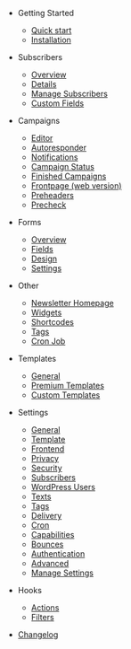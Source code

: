 -   Getting Started

    -   [Quick start](quickstart.md)
    -   [Installation](install.md)

-   Subscribers

    -   [Overview](subscribers-overview.md)
    -   [Details](subscriber-details.md)
    -   [Manage Subscribers](subscribers-manage.md)
    -   [Custom Fields](custom-fields.md)

-   Campaigns

    -   [Editor](editor.md)
    -   [Autoresponder](autoresponder.md)
    -   [Notifications](notifications.md)
    -   [Campaign Status](campaign-status.md)
    -   [Finished Campaigns](finished-campaigns.md)
    -   [Frontpage (web version)](frontpage.md)
    -   [Preheaders](preheaders.md)
    -   [Precheck](precheck.md)

-   Forms

    -   [Overview](forms-overview.md)
    -   [Fields](form-fields.md)
    -   [Design](form-design.md)
    -   [Settings](form-settings.md)

-   Other

    -   [Newsletter Homepage](newsletter-homepage.md)
    -   [Widgets](widgets.md)
    -   [Shortcodes](shortcodes.md)
    -   [Tags](tags.md)
    -   [Cron Job](cronjob.md)

-   Templates

    -   [General](templates.md)
    -   [Premium Templates](templates-premium.md)
    -   [Custom Templates](templates-custom.md)

-   Settings

    -   [General](settings-general.md)
    -   [Template](settings-template.md)
    -   [Frontend](settings-frontend.md)
    -   [Privacy](settings-privacy.md)
    -   [Security](settings-security.md)
    -   [Subscribers](settings-subscribers.md)
    -   [WordPress Users](settings-wordpress-users.md)
    -   [Texts](settings-texts.md)
    -   [Tags](settings-tags.md)
    -   [Delivery](settings-delivery.md)
    -   [Cron](settings-cron.md)
    -   [Capabilities](settings-capabilities.md)
    -   [Bounces](settings-bounces.md)
    -   [Authentication](settings-authentication.md)
    -   [Advanced](settings-advanced.md)
    -   [Manage Settings](settings-manage-settings.md)

-   Hooks

    -   [Actions](actions.md)
    -   [Filters](filters.md)

-   [Changelog](changelog)

